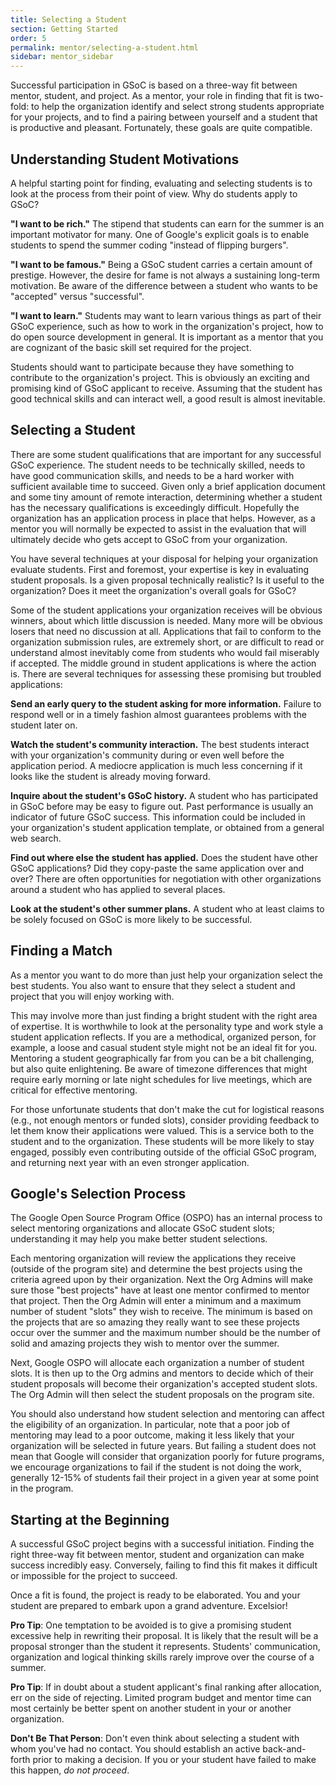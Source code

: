```yaml
---
title: Selecting a Student
section: Getting Started
order: 5
permalink: mentor/selecting-a-student.html
sidebar: mentor_sidebar
---
```


Successful participation in GSoC is based on a three-way fit between mentor, student, and project. As a mentor, your role in finding that fit is two-fold: to help the organization identify and select strong students appropriate for your projects, and to find a pairing between yourself and a student that is productive and pleasant. Fortunately, these goals are quite compatible.


## Understanding Student Motivations

A helpful starting point for finding, evaluating and selecting students is to look at the process from their point of view. Why do students apply to GSoC?

**"I want to be rich."** The stipend that students can earn for the summer is an important motivator for many. One of Google's explicit goals is to enable students to spend the summer coding "instead of flipping burgers".

**"I want to be famous."** Being a GSoC student carries a certain amount of prestige. However, the desire for fame is not always a sustaining long-term motivation. Be aware of the difference between a student who wants to be "accepted" versus "successful".

**"I want to learn."** Students may want to learn various things as part of their GSoC experience, such as how to work in the organization's project, how to do open source development in general. It is important as a mentor that you are cognizant of the basic skill set required for the project.

Students should want to participate because they have something to contribute to the organization's project. This is obviously an exciting and promising kind of GSoC applicant to receive. Assuming that the student has good technical skills and can interact well, a good result is almost inevitable.


## Selecting a Student

There are some student qualifications that are important for any successful GSoC experience. The student needs to be technically skilled, needs to have good communication skills, and needs to be a hard worker with sufficient available time to succeed. Given only a brief application document and some tiny amount of remote interaction, determining whether a student has the necessary qualifications is exceedingly difficult. Hopefully the organization has an application process in place that helps. However, as a mentor you will normally be expected to assist in the evaluation that will ultimately decide who gets accept to GSoC from your organization.

You have several techniques at your disposal for helping your organization evaluate students. First and foremost, your expertise is key in evaluating student proposals. Is a given proposal technically realistic? Is it useful to the organization? Does it meet the organization's overall goals for GSoC?

Some of the student applications your organization receives will be obvious winners, about which little discussion is needed. Many more will be obvious losers that need no discussion at all. Applications that fail to conform to the organization submission rules, are extremely short, or are difficult to read or understand almost inevitably come from students who would fail miserably if accepted. The middle ground in student applications is where the action is. There are several techniques for assessing these promising but troubled applications:

**Send an early query to the student asking for more information.** Failure to respond well or in a timely fashion almost guarantees problems with the student later on.

**Watch the student's community interaction.** The best students interact with your organization's community during or even well before the application period. A mediocre application is much less concerning if it looks like the student is already moving forward.

**Inquire about the student's GSoC history.** A student who has participated in GSoC before may be easy to figure out. Past performance is usually an indicator of future GSoC success. This information could be included in your organization's student application template, or obtained from a general web search.

**Find out where else the student has applied.** Does the student have other GSoC applications? Did they copy-paste the same application over and over? There are often opportunities for negotiation with other organizations around a student who has applied to several places.

**Look at the student's other summer plans.** A student who at least claims to be solely focused on GSoC is more likely to be successful.


## Finding a Match

As a mentor you want to do more than just help your organization select the best students. You also want to ensure that they select a student and project that you will enjoy working with.

This may involve more than just finding a bright student with the right area of expertise. It is worthwhile to look at the personality type and work style a student application reflects. If you are a methodical, organized person, for example, a loose and casual student style might not be an ideal fit for you. Mentoring a student geographically far from you can be a bit challenging, but also quite enlightening. Be aware of timezone differences that might require early morning or late night schedules for live meetings, which are critical for effective mentoring.

For those unfortunate students that don't make the cut for logistical reasons (e.g., not enough mentors or funded slots), consider providing feedback to let them know their applications were valued.  This is a service both to the student and to the organization. These students will be more likely to stay engaged, possibly even contributing outside of the official GSoC program, and returning next year with an even stronger application.


## Google's Selection Process

The Google Open Source Program Office (OSPO) has an internal process to select mentoring organizations and allocate GSoC student slots; understanding it may help you make better student selections.

Each mentoring organization will review the applications they receive (outside of the program site) and determine the best projects using the criteria agreed upon by their organization. Next the Org Admins will make sure those "best projects" have at least one mentor confirmed to mentor that project. Then the Org Admin will enter a minimum and a maximum number of student "slots" they wish to receive. The minimum is based on the projects that are so amazing they really want to see these projects occur over the summer and the maximum number should be the number of solid and amazing projects they wish to mentor over the summer.

Next, Google OSPO will allocate each organization a number of student slots. It is then up to the Org admins and mentors to decide which of their student proposals will become their organization's accepted student slots. The Org Admin will then select the student proposals on the program site.

You should also understand how student selection and mentoring can affect the eligibility of an organization. In particular, note that a poor job of mentoring may lead to a poor outcome, making it less likely that your organization will be selected in future years. But failing a student does not mean that Google will consider that organization poorly for future programs, we encourage organizations to fail if the student is not doing the work, generally 12-15% of students fail their project in a given year at some point in the program.


## Starting at the Beginning

A successful GSoC project begins with a successful initiation. Finding the right three-way fit between mentor, student and organization can make success incredibly easy. Conversely, failing to find this fit makes it difficult or impossible for the project to succeed.

Once a fit is found, the project is ready to be elaborated. You and your student are prepared to embark upon a grand adventure. Excelsior!

**Pro Tip**: One temptation to be avoided is to give a promising student excessive help in rewriting their proposal. It is likely that the result will be a proposal stronger than the student it represents. Students' communication, organization and logical thinking skills rarely improve over the course of a summer.

**Pro Tip**: If in doubt about a student applicant's final ranking after allocation, err on the side of rejecting. Limited program budget and mentor time can most certainly be better spent on another student in your or another organization.

**Don't Be That Person**: Don't even think about selecting a student with whom you've had no contact. You should establish an active back-and-forth prior to making a decision. If you or your student have failed to make this happen, *do not proceed*.
